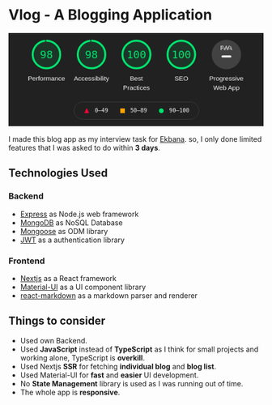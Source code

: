 # Vlog - A Blogging Application

<p align="center">
  <img src="client/public/lighthouse-report.png">
</p>

I made this blog app as my interview task for [Ekbana](https://ekbana.com/).
so, I only done limited features that I was asked to do within **3 days**.

## Technologies Used

### Backend

- [Express](https://expressjs.com/) as Node.js web framework
- [MongoDB](https://www.mongodb.com/) as NoSQL Database
- [Mongoose](https://mongoosejs.com/) as ODM library
- [JWT](https://github.com/auth0/node-jsonwebtoken) as a authentication library

### Frontend

- [Nextjs](https://nextjs.org/) as a React framework
- [Material-UI](https://material-ui.com/) as a UI component library
- [react-markdown](https://github.com/remarkjs/react-markdown) as a markdown parser and renderer

## Things to consider

- Used own Backend.
- Used **JavaScript** instead of **TypeScript** as I think for small projects and working alone, TypeScript is **overkill**.
- Used Nextjs **SSR** for fetching **individual blog** and **blog list**.
- Used Material-UI for **fast** and **easier** UI development.
- No **State Management** library is used as I was running out of time.
- The whole app is **responsive**.
